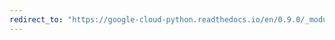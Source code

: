 ```yaml
---
redirect_to: "https://google-cloud-python.readthedocs.io/en/0.9.0/_modules/gcloud/dns/connection.html"
---
```

